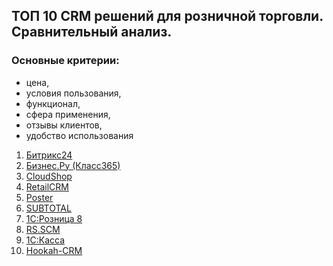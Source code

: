 ## ТОП 10 CRM решений для розничной торговли. Cравнительный анализ.

### Основные критерии: 
  - цена, 
  - условия пользования, 
  - функционал, 
  - сфера применения, 
  - отзывы клиентов, 
  - удобство использования

1. [Битрикс24](/bitricks.html)
2. [Бизнес.Ру (Класс365)](/biznes-ru.html)
3. [CloudShop](/cloudshop.html)
4. [RetailCRM](/retail-crm.html)
5. [Poster](/poster.html)
6. [SUBTOTAL](/subtotal.html)
7. [1С:Розница 8](/1c-roznitsa.html)
8. [RS.SCM](/rs-scm.html)
9. [1С:Касса](/1c-kassa.html)
10. [Hookah-CRM](/hookah-crm.html)
